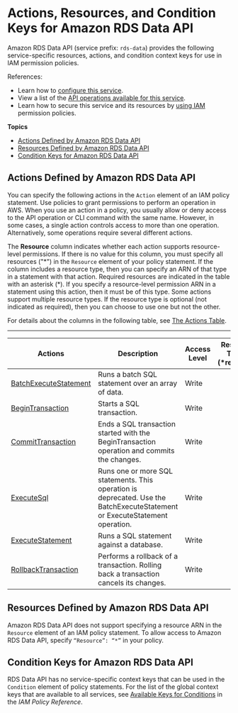 # Actions, Resources, and Condition Keys for Amazon RDS Data API<a name="list_amazonrdsdataapi"></a>

Amazon RDS Data API \(service prefix: `rds-data`\) provides the following service\-specific resources, actions, and condition context keys for use in IAM permission policies\.

References:
+ Learn how to [configure this service](https://docs.aws.amazon.com/AmazonRDS/latest/AuroraUserGuide/data-api.html)\.
+ View a list of the [API operations available for this service](https://docs.aws.amazon.com/rdsdataservice/latest/APIReference/Welcome.html)\.
+ Learn how to secure this service and its resources by [using IAM](https://docs.aws.amazon.com/AmazonRDS/latest/AuroraUserGuide/UsingWithRDS.IAM.html) permission policies\.

**Topics**
+ [Actions Defined by Amazon RDS Data API](#amazonrdsdataapi-actions-as-permissions)
+ [Resources Defined by Amazon RDS Data API](#amazonrdsdataapi-resources-for-iam-policies)
+ [Condition Keys for Amazon RDS Data API](#amazonrdsdataapi-policy-keys)

## Actions Defined by Amazon RDS Data API<a name="amazonrdsdataapi-actions-as-permissions"></a>

You can specify the following actions in the `Action` element of an IAM policy statement\. Use policies to grant permissions to perform an operation in AWS\. When you use an action in a policy, you usually allow or deny access to the API operation or CLI command with the same name\. However, in some cases, a single action controls access to more than one operation\. Alternatively, some operations require several different actions\.

The **Resource** column indicates whether each action supports resource\-level permissions\. If there is no value for this column, you must specify all resources \("\*"\) in the `Resource` element of your policy statement\. If the column includes a resource type, then you can specify an ARN of that type in a statement with that action\. Required resources are indicated in the table with an asterisk \(\*\)\. If you specify a resource\-level permission ARN in a statement using this action, then it must be of this type\. Some actions support multiple resource types\. If the resource type is optional \(not indicated as required\), then you can choose to use one but not the other\.

For details about the columns in the following table, see [The Actions Table](reference_policies_actions-resources-contextkeys.md#actions_table)\.


****  

| Actions | Description | Access Level | Resource Types \(\*required\) | Condition Keys | Dependent Actions | 
| --- | --- | --- | --- | --- | --- | 
|   [ BatchExecuteStatement ](https://docs.aws.amazon.com/rdsdataservice/latest/APIReference/API_BatchExecuteStatement.html)  | Runs a batch SQL statement over an array of data\. | Write |  |  |  | 
|   [ BeginTransaction ](https://docs.aws.amazon.com/rdsdataservice/latest/APIReference/API_BeginTransaction.html)  | Starts a SQL transaction\. | Write |  |  |  | 
|   [ CommitTransaction ](https://docs.aws.amazon.com/rdsdataservice/latest/APIReference/API_CommitTransaction.html)  | Ends a SQL transaction started with the BeginTransaction operation and commits the changes\. | Write |  |  |   rds\-data:BeginTransaction   | 
|   [ ExecuteSql ](https://docs.aws.amazon.com/rdsdataservice/latest/APIReference/API_ExecuteSql.html)  | Runs one or more SQL statements\. This operation is deprecated\. Use the BatchExecuteStatement or ExecuteStatement operation\. | Write |  |  |  | 
|   [ ExecuteStatement ](https://docs.aws.amazon.com/rdsdataservice/latest/APIReference/API_ExecuteStatement.html)  | Runs a SQL statement against a database\. | Write |  |  |  | 
|   [ RollbackTransaction ](https://docs.aws.amazon.com/rdsdataservice/latest/APIReference/API_RollbackTransaction.html)  | Performs a rollback of a transaction\. Rolling back a transaction cancels its changes\. | Write |  |  |   rds\-data:BeginTransaction   | 

## Resources Defined by Amazon RDS Data API<a name="amazonrdsdataapi-resources-for-iam-policies"></a>

Amazon RDS Data API does not support specifying a resource ARN in the `Resource` element of an IAM policy statement\. To allow access to Amazon RDS Data API, specify `“Resource”: “*”` in your policy\.

## Condition Keys for Amazon RDS Data API<a name="amazonrdsdataapi-policy-keys"></a>

RDS Data API has no service\-specific context keys that can be used in the `Condition` element of policy statements\. For the list of the global context keys that are available to all services, see [Available Keys for Conditions](reference_policies_condition-keys.html#AvailableKeys) in the *IAM Policy Reference*\.